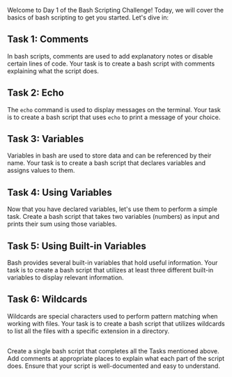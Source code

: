 Welcome to Day 1 of the Bash Scripting Challenge! Today, we will cover the basics of bash scripting to get you started. Let's dive in:

## Task 1: Comments

In bash scripts, comments are used to add explanatory notes or disable certain lines of code. Your task is to create a bash script with comments explaining what the script does.

## Task 2: Echo

The `echo` command is used to display messages on the terminal. Your task is to create a bash script that uses `echo` to print a message of your choice.

## Task 3: Variables

Variables in bash are used to store data and can be referenced by their name. Your task is to create a bash script that declares variables and assigns values to them.

## Task 4: Using Variables

Now that you have declared variables, let's use them to perform a simple task. Create a bash script that takes two variables (numbers) as input and prints their sum using those variables.

## Task 5: Using Built-in Variables

Bash provides several built-in variables that hold useful information. Your task is to create a bash script that utilizes at least three different built-in variables to display relevant information.

## Task 6: Wildcards

Wildcards are special characters used to perform pattern matching when working with files. Your task is to create a bash script that utilizes wildcards to list all the files with a specific extension in a directory.

##
Create a single bash script that completes all the Tasks mentioned above. Add comments at appropriate places to explain what each part of the script does. Ensure that your script is well-documented and easy to understand.

